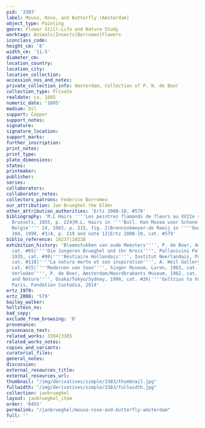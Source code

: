 ```yaml
---
pid: '3383'
label: Mouse, Rose, and Butterfly (Amsterdam)
object_type: Painting
genre: Flower Still-Life and Nature Study
worktags: Animals|Insects|Borromeo|Flowers
iconclass_code:
height_cm: '8'
width_cm: '11.5'
diameter_cm:
location_country:
location_city:
location_collection:
accession_nos_and_notes:
private_collection_info: Amsterdam, Collection of P. N. de Boer
collection_type: Private
realdate: ca. 1605
numeric_date: '1605'
medium: Oil
support: Copper
support_notes:
signature:
signature_location:
support_marks:
further_inscription:
print_notes:
print_type:
plate_dimensions:
states:
printmaker:
publisher:
series:
collaborators:
collaborator_notes:
collectors_patrons: Federico Borromeo
our_attribution: Jan Brueghel the Elder
other_attribution_authorities: 'Ertz 2008-10, #579'
bibliography: 'M.L Hairs ''''Les peintres flamands de fleurs au XVIIe siecle'''',
  Brussels, 1955, p. 224|M.L. Hairs in ''''Bull. Kon Musea voor Schone Kunsten van
  Belgie'''' 14, 1965, p. 215, fig. 2|Brenninkmeyer-de Rooij in ''''Oud Holland''''
  104, 1990, #3/4, p. 219 and note 12|Ertz 2008-10, cat. #579'
biblio_reference: 10237|10238
exhibition_history: 'Bloemstukken van oude Meesters'''', P. de Boer, Amsterdam 1935,
  cat. #65|''''Die Jungeren Brueghel und ihr Kreis'''', Pallavivini Palace, Vienna,
  1935, cat. #98|''''Bestiaire Hollandais'''', Institut Neerlandais, Paris, 1966,
  cat. #118|''''La natura morte et son inspiration'''', A. Weil Gallery, Paris, 1960,
  cat. #25|''''Modernen van toen'''', Singer Museum, Laren, 1963, cat. #104|''''Bloemrijk
  Verleden'''', P. de Boer, Amsterdam/Noordbrabants Museum, 1982, cat. #24|''''Flowers
  and Nature'''', Osaka/Tokyo/Sydney, 1990, cat. #26|''''Goltzius to Van Gogh'''',
  Paris, Fondation Custodia, 2014'
ertz_1979:
ertz_2008: '579'
bailey_walker:
hollstein_no:
bad_copy:
exclude_from_browsing: '0'
provenance:
provenance_text:
related_works: 3384|3385
related_works_notes:
copies_and_variants:
curatorial_files:
general_notes:
discussion:
external_resources_title:
external_resources_url:
thumbnail: "/img/derivatives/simple/3383/thumbnail.jpg"
fullwidth: "/img/derivatives/simple/3383/fullwidth.jpg"
collection: janbrueghel
layout: janbrueghel_item
order: '0455'
permalink: "/janbrueghel/mouse-rose-and-butterfly-amsterdam"
full: ''
---
```

